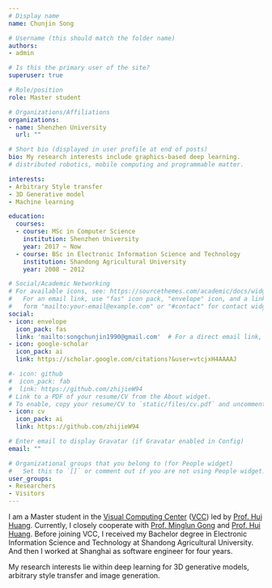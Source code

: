 ```yaml
---
# Display name
name: Chunjin Song

# Username (this should match the folder name)
authors:
- admin

# Is this the primary user of the site?
superuser: true

# Role/position
role: Master student

# Organizations/Affiliations
organizations:
- name: Shenzhen University
  url: ""

# Short bio (displayed in user profile at end of posts)
bio: My research interests include graphics-based deep learning.
# distributed robotics, mobile computing and programmable matter.

interests:
- Arbitrary Style transfer
- 3D Generative model
- Machine learning

education:
  courses:
  - course: MSc in Computer Science
    institution: Shenzhen University
    year: 2017 ~ Now
  - course: BSc in Electronic Information Science and Technology
    institution: Shandong Agricultural University
    year: 2008 ~ 2012

# Social/Academic Networking
# For available icons, see: https://sourcethemes.com/academic/docs/widgets/#icons
#   For an email link, use "fas" icon pack, "envelope" icon, and a link in the
#   form "mailto:your-email@example.com" or "#contact" for contact widget.
social:
- icon: envelope
  icon_pack: fas
  link: 'mailto:songchunjin1990@gmail.com'  # For a direct email link, use "mailto:test@example.org".
- icon: google-scholar
  icon_pack: ai
  link: https://scholar.google.com/citations?&user=vtcjxH4AAAAJ

#- icon: github
#  icon_pack: fab
#  link: https://github.com/zhijieW94
# Link to a PDF of your resume/CV from the About widget.
# To enable, copy your resume/CV to `static/files/cv.pdf` and uncomment the lines below.  
- icon: cv
  icon_pack: ai
  link: https://github.com/zhijieW94

# Enter email to display Gravatar (if Gravatar enabled in Config)
email: ""

# Organizational groups that you belong to (for People widget)
#   Set this to `[]` or comment out if you are not using People widget.  
user_groups:
- Researchers
- Visitors
---
```


I am a Master student in the [Visual Computing Center](https://vcc.tech/index.html) ([VCC](https://vcc.tech/index.html)) led by [Prof. Hui Huang](https://vcc.tech/~huihuang). 
Currently, I closely cooperate with [Prof. Minglun Gong](http://www.cs.mun.ca/~gong/) and [Prof. Hui Huang](https://vcc.tech/~huihuang). Before joining VCC, I received my Bachelor degree in Electronic Information Science and Technology at Shandong Agricultural University. 
And then I worked at Shanghai as software engineer for four years.

My research interests lie within deep learning for 3D generative models, arbitrary style transfer and image generation.

<!-- Nelson Bighetti is a professor of artificial intelligence at the Stanford AI Lab. His research interests include distributed robotics, mobile computing and programmable matter. He leads the Robotic Neurobiology group, which develops self-reconfiguring robots, systems of self-organizing robots, and mobile sensor networks. -->

<!-- Lorem ipsum dolor sit amet, consectetur adipiscing elit. Sed neque elit, tristique placerat feugiat ac, facilisis vitae arcu. Proin eget egestas augue. Praesent ut sem nec arcu pellentesque aliquet. Duis dapibus diam vel metus tempus vulputate. -->
